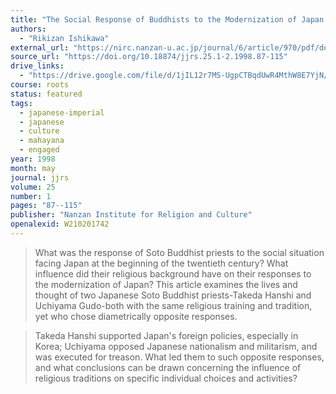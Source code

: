 ```yaml
---
title: "The Social Response of Buddhists to the Modernization of Japan: The Contrasting Lives of Two Sōtō Zen Monks"
authors:
  - "Rikizan Ishikawa"
external_url: "https://nirc.nanzan-u.ac.jp/journal/6/article/970/pdf/download"
source_url: "https://doi.org/10.18874/jjrs.25.1-2.1998.87-115"
drive_links:
  - "https://drive.google.com/file/d/1jIL12r7MS-UgpCTBqdUwR4MthW8E7YjN/view?usp=drivesdk"
course: roots
status: featured
tags:
  - japanese-imperial
  - japanese
  - culture
  - mahayana
  - engaged
year: 1998
month: may
journal: jjrs
volume: 25
number: 1
pages: "87--115"
publisher: "Nanzan Institute for Religion and Culture"
openalexid: W210201742
---
```


> What was the response of Soto Buddhist priests to the social situation facing Japan at the beginning of the twentieth century? What influence did their religious background have on their responses to the modernization of Japan? This article examines the lives and thought of two Japanese Soto Buddhist priests-Takeda Hanshi and Uchiyama Gudo-both with the same religious training and tradition, yet who chose diametrically opposite responses.

> Takeda Hanshi supported Japan's foreign policies, especially in Korea; Uchiyama opposed Japanese nationalism and militarism, and was executed for treason.
> What led them to such opposite responses, and what conclusions can be drawn concerning the influence of religious traditions on specific individual choices and activities?

